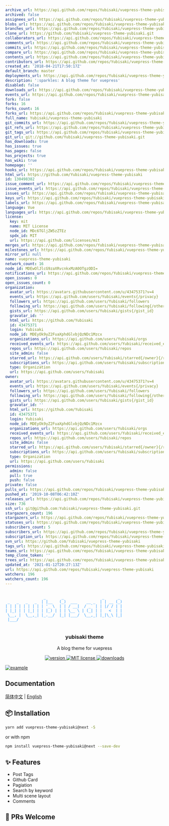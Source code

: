 ```yaml
---
archive_url: https://api.github.com/repos/Yubisaki/vuepress-theme-yubisaki/{archive_format}{/ref}
archived: false
assignees_url: https://api.github.com/repos/Yubisaki/vuepress-theme-yubisaki/assignees{/user}
blobs_url: https://api.github.com/repos/Yubisaki/vuepress-theme-yubisaki/git/blobs{/sha}
branches_url: https://api.github.com/repos/Yubisaki/vuepress-theme-yubisaki/branches{/branch}
clone_url: https://github.com/Yubisaki/vuepress-theme-yubisaki.git
collaborators_url: https://api.github.com/repos/Yubisaki/vuepress-theme-yubisaki/collaborators{/collaborator}
comments_url: https://api.github.com/repos/Yubisaki/vuepress-theme-yubisaki/comments{/number}
commits_url: https://api.github.com/repos/Yubisaki/vuepress-theme-yubisaki/commits{/sha}
compare_url: https://api.github.com/repos/Yubisaki/vuepress-theme-yubisaki/compare/{base}...{head}
contents_url: https://api.github.com/repos/Yubisaki/vuepress-theme-yubisaki/contents/{+path}
contributors_url: https://api.github.com/repos/Yubisaki/vuepress-theme-yubisaki/contributors
created_at: '2018-04-21T17:50:17Z'
default_branch: master
deployments_url: https://api.github.com/repos/Yubisaki/vuepress-theme-yubisaki/deployments
description: ':sparkles: A blog theme for vuepress'
disabled: false
downloads_url: https://api.github.com/repos/Yubisaki/vuepress-theme-yubisaki/downloads
events_url: https://api.github.com/repos/Yubisaki/vuepress-theme-yubisaki/events
fork: false
forks: 16
forks_count: 16
forks_url: https://api.github.com/repos/Yubisaki/vuepress-theme-yubisaki/forks
full_name: Yubisaki/vuepress-theme-yubisaki
git_commits_url: https://api.github.com/repos/Yubisaki/vuepress-theme-yubisaki/git/commits{/sha}
git_refs_url: https://api.github.com/repos/Yubisaki/vuepress-theme-yubisaki/git/refs{/sha}
git_tags_url: https://api.github.com/repos/Yubisaki/vuepress-theme-yubisaki/git/tags{/sha}
git_url: git://github.com/Yubisaki/vuepress-theme-yubisaki.git
has_downloads: true
has_issues: true
has_pages: false
has_projects: true
has_wiki: true
homepage: ''
hooks_url: https://api.github.com/repos/Yubisaki/vuepress-theme-yubisaki/hooks
html_url: https://github.com/Yubisaki/vuepress-theme-yubisaki
id: 130498382
issue_comment_url: https://api.github.com/repos/Yubisaki/vuepress-theme-yubisaki/issues/comments{/number}
issue_events_url: https://api.github.com/repos/Yubisaki/vuepress-theme-yubisaki/issues/events{/number}
issues_url: https://api.github.com/repos/Yubisaki/vuepress-theme-yubisaki/issues{/number}
keys_url: https://api.github.com/repos/Yubisaki/vuepress-theme-yubisaki/keys{/key_id}
labels_url: https://api.github.com/repos/Yubisaki/vuepress-theme-yubisaki/labels{/name}
language: Vue
languages_url: https://api.github.com/repos/Yubisaki/vuepress-theme-yubisaki/languages
license:
  key: mit
  name: MIT License
  node_id: MDc6TGljZW5zZTEz
  spdx_id: MIT
  url: https://api.github.com/licenses/mit
merges_url: https://api.github.com/repos/Yubisaki/vuepress-theme-yubisaki/merges
milestones_url: https://api.github.com/repos/Yubisaki/vuepress-theme-yubisaki/milestones{/number}
mirror_url: null
name: vuepress-theme-yubisaki
network_count: 16
node_id: MDEwOlJlcG9zaXRvcnkxMzA0OTgzODI=
notifications_url: https://api.github.com/repos/Yubisaki/vuepress-theme-yubisaki/notifications{?since,all,participating}
open_issues: 0
open_issues_count: 0
organization:
  avatar_url: https://avatars.githubusercontent.com/u/43475371?v=4
  events_url: https://api.github.com/users/Yubisaki/events{/privacy}
  followers_url: https://api.github.com/users/Yubisaki/followers
  following_url: https://api.github.com/users/Yubisaki/following{/other_user}
  gists_url: https://api.github.com/users/Yubisaki/gists{/gist_id}
  gravatar_id: ''
  html_url: https://github.com/Yubisaki
  id: 43475371
  login: Yubisaki
  node_id: MDEyOk9yZ2FuaXphdGlvbjQzNDc1Mzcx
  organizations_url: https://api.github.com/users/Yubisaki/orgs
  received_events_url: https://api.github.com/users/Yubisaki/received_events
  repos_url: https://api.github.com/users/Yubisaki/repos
  site_admin: false
  starred_url: https://api.github.com/users/Yubisaki/starred{/owner}{/repo}
  subscriptions_url: https://api.github.com/users/Yubisaki/subscriptions
  type: Organization
  url: https://api.github.com/users/Yubisaki
owner:
  avatar_url: https://avatars.githubusercontent.com/u/43475371?v=4
  events_url: https://api.github.com/users/Yubisaki/events{/privacy}
  followers_url: https://api.github.com/users/Yubisaki/followers
  following_url: https://api.github.com/users/Yubisaki/following{/other_user}
  gists_url: https://api.github.com/users/Yubisaki/gists{/gist_id}
  gravatar_id: ''
  html_url: https://github.com/Yubisaki
  id: 43475371
  login: Yubisaki
  node_id: MDEyOk9yZ2FuaXphdGlvbjQzNDc1Mzcx
  organizations_url: https://api.github.com/users/Yubisaki/orgs
  received_events_url: https://api.github.com/users/Yubisaki/received_events
  repos_url: https://api.github.com/users/Yubisaki/repos
  site_admin: false
  starred_url: https://api.github.com/users/Yubisaki/starred{/owner}{/repo}
  subscriptions_url: https://api.github.com/users/Yubisaki/subscriptions
  type: Organization
  url: https://api.github.com/users/Yubisaki
permissions:
  admin: false
  pull: true
  push: false
private: false
pulls_url: https://api.github.com/repos/Yubisaki/vuepress-theme-yubisaki/pulls{/number}
pushed_at: '2019-10-08T06:42:10Z'
releases_url: https://api.github.com/repos/Yubisaki/vuepress-theme-yubisaki/releases{/id}
size: 736
ssh_url: git@github.com:Yubisaki/vuepress-theme-yubisaki.git
stargazers_count: 196
stargazers_url: https://api.github.com/repos/Yubisaki/vuepress-theme-yubisaki/stargazers
statuses_url: https://api.github.com/repos/Yubisaki/vuepress-theme-yubisaki/statuses/{sha}
subscribers_count: 5
subscribers_url: https://api.github.com/repos/Yubisaki/vuepress-theme-yubisaki/subscribers
subscription_url: https://api.github.com/repos/Yubisaki/vuepress-theme-yubisaki/subscription
svn_url: https://github.com/Yubisaki/vuepress-theme-yubisaki
tags_url: https://api.github.com/repos/Yubisaki/vuepress-theme-yubisaki/tags
teams_url: https://api.github.com/repos/Yubisaki/vuepress-theme-yubisaki/teams
temp_clone_token: ''
trees_url: https://api.github.com/repos/Yubisaki/vuepress-theme-yubisaki/git/trees{/sha}
updated_at: '2021-01-12T20:27:13Z'
url: https://api.github.com/repos/Yubisaki/vuepress-theme-yubisaki
watchers: 196
watchers_count: 196
---
```


<pre>
<code style="color: #1890ff">
                 _       _                 _      _
 _   _   _   _  | |__   (_)  ___    __ _  | | __ (_)
| | | | | | | | | '_ \  | | / __|  / _` | | |/ / | |
| |_| | | |_| | | |_) | | | \__ \ | (_| | |   <  | |
 \__, |  \__,_| |_.__/  |_| |___/  \__,_| |_|\_\ |_|
 |___/
</code>
</pre>

<p align="center">
  <!-- <a href="https://wuwaki.me/yubisaki/intro.html">
    <img src="https://blog-1252181333.cos.ap-shanghai.myqcloud.com/blog/yubisaki.png" alt="Logo">
  </a> -->
  <h3 align="center">yubisaki theme</h3>
  <p align="center">A blog theme for vuepress</p>
</p>

<p align="center">
  <a href="https://www.npmjs.com/package/vuepress-theme-yubisaki">
    <img src="https://img.shields.io/npm/v/vuepress-theme-yubisaki.svg?style=flat-square" alt="version">
  </a>
  <a href="https://github.com/Yubisaki/vuepress-theme-yubisaki/blob/master/LICENSE">
    <img src="https://img.shields.io/npm/l/vuepress-theme-yubisaki.svg?style=flat-square" alt="MIT license">
  </a>
  <a href="https://npmcharts.com/compare/vuepress-theme-yubisaki">
    <img src="https://img.shields.io/npm/dm/vuepress-theme-yubisaki.svg?style=flat-square" alt="downloads">
  </a>
</p>

<p>
  <a href="https://wuwaki.me/yubisaki/intro.html">
    <img src="https://blog-1252181333.cos.ap-shanghai.myqcloud.com/blog/example.png" alt="example" />
  </a>
</p>


## Documentation

[简体中文](https://wuwaki.me/yubisaki/next.html) | [English](https://wuwaki.me/yubisaki/next-en.html)

## 📦 Installation

```bash
yarn add vuepress-theme-yubisaki@next -S
```
or with npm
```bash
npm install vuepress-theme-yubisaki@next --save-dev
```

## ✨ Features

- Post Tags
- Github Card
- Pagiation
- Search by keyword
- Multi scene layout
- Comments

## 🤝 PRs Welcome